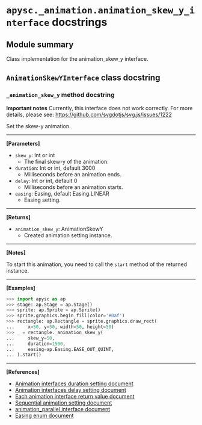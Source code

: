 # `apysc._animation.animation_skew_y_interface` docstrings

## Module summary

Class implementation for the animation_skew_y interface.

## `AnimationSkewYInterface` class docstring

### `_animation_skew_y` method docstring

**Important notes** Currently, this interface does not work correctly. For more details, please see: https://github.com/svgdotjs/svg.js/issues/1222

Set the skew-y animation.<hr>

**[Parameters]**

- `skew_y`: Int or int
  - The final skew-y of the animation.
- `duration`: Int or int, default 3000
  - Milliseconds before an animation ends.
- `delay`: Int or int, default 0
  - Milliseconds before an animation starts.
- `easing`: Easing, default Easing.LINEAR
  - Easing setting.

<hr>

**[Returns]**

- `animation_skew_y`: AnimationSkewY
  - Created animation setting instance.

<hr>

**[Notes]**

To start this animation, you need to call the `start` method of the returned instance.<hr>

**[Examples]**

```py
>>> import apysc as ap
>>> stage: ap.Stage = ap.Stage()
>>> sprite: ap.Sprite = ap.Sprite()
>>> sprite.graphics.begin_fill(color='#0af')
>>> rectangle: ap.Rectangle = sprite.graphics.draw_rect(
...     x=50, y=50, width=50, height=50)
>>> _ = rectangle._animation_skew_y(
...     skew_y=50,
...     duration=1500,
...     easing=ap.Easing.EASE_OUT_QUINT,
... ).start()
```

<hr>

**[References]**

- [Animation interfaces duration setting document](https://simon-ritchie.github.io/apysc/animation_duration.html)
- [Animation interfaces delay setting document](https://simon-ritchie.github.io/apysc/animation_delay.html)
- [Each animation interface return value document](https://simon-ritchie.github.io/apysc/animation_return_value.html)
- [Sequential animation setting document](https://simon-ritchie.github.io/apysc/sequential_animation.html)
- [animation_parallel interface document](https://simon-ritchie.github.io/apysc/animation_parallel.html)
- [Easing enum document](https://simon-ritchie.github.io/apysc/easing_enum.html)